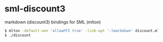 # sml-discount3
markdown (discount3) bindings for SML (mlton)

```sh
$ mlton -default-ann 'allowFFI true' -link-opt '-lmarkdown' discount.mlb
$ ./discount
```
